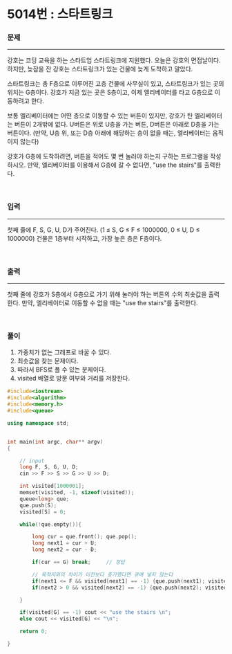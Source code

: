 5014번 : 스타트링크
=======

### 문제
***
강호는 코딩 교육을 하는 스타트업 스타트링크에 지원했다. 오늘은 강호의 면접날이다. 하지만, 늦잠을 잔 강호는 스타트링크가 있는 건물에 늦게 도착하고 말았다.

스타트링크는 총 F층으로 이루어진 고층 건물에 사무실이 있고, 스타트링크가 있는 곳의 위치는 G층이다. 강호가 지금 있는 곳은 S층이고, 이제 엘리베이터를 타고 G층으로 이동하려고 한다.

보통 엘리베이터에는 어떤 층으로 이동할 수 있는 버튼이 있지만, 강호가 탄 엘리베이터는 버튼이 2개밖에 없다. U버튼은 위로 U층을 가는 버튼, D버튼은 아래로 D층을 가는 버튼이다. (만약, U층 위, 또는 D층 아래에 해당하는 층이 없을 때는, 엘리베이터는 움직이지 않는다)

강호가 G층에 도착하려면, 버튼을 적어도 몇 번 눌러야 하는지 구하는 프로그램을 작성하시오. 만약, 엘리베이터를 이용해서 G층에 갈 수 없다면, "use the stairs"를 출력한다.

<br>

### 입력
***
첫째 줄에 F, S, G, U, D가 주어진다. (1 ≤ S, G ≤ F ≤ 1000000, 0 ≤ U, D ≤ 1000000) 건물은 1층부터 시작하고, 가장 높은 층은 F층이다.

<br>


### 출력
***
첫째 줄에 강호가 S층에서 G층으로 가기 위해 눌러야 하는 버튼의 수의 최솟값을 출력한다. 만약, 엘리베이터로 이동할 수 없을 때는 "use the stairs"를 출력한다.

<br>

### 풀이

1. 가중치가 없는 그래프로 바꿀 수 있다.
2. 최솟값을 찾는 문제이다.
3. 따라서 BFS로 풀 수 있는 문제이다.
4. visited 배열로 방문 여부와 거리를 저장한다.

```c++
#include<iostream>
#include<algorithm>
#include<memory.h>
#include<queue>

using namespace std;


int main(int argc, char** argv)
{

	// input
	long F, S, G, U, D;
	cin >> F >> S >> G >> U >> D;

	int visited[1000001];
	memset(visited, -1, sizeof(visited));
	queue<long> que;
	que.push(S);
	visited[S] = 0;

	while(!que.empty()){

		long cur = que.front(); que.pop();
		long next1 = cur + U;
		long next2 = cur - D;

		if(cur == G) break; 	// 정답

		// 목적지와의 차이가 이전보다 증가했다면 큐에 넣지 않는다
		if(next1 <= F && visited[next1] == -1) {que.push(next1); visited[next1] = visited[cur] + 1;}
		if(next2 > 0 && visited[next2] == -1) {que.push(next2); visited[next2] = visited[cur] + 1;}

	}

	if(visited[G] == -1) cout << "use the stairs \n";
	else cout << visited[G] << "\n";

	return 0;

}
```

